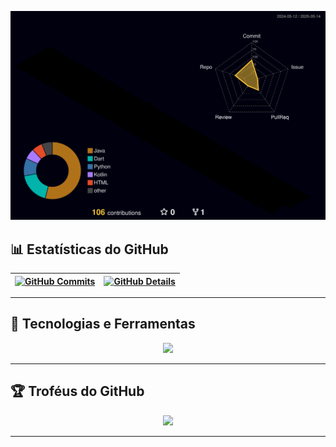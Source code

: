 ![3D contribution](./profile-3d-contrib/profile-night-rainbow.svg)

## 📊 Estatísticas do GitHub

| [![GitHub Commits](http://github-profile-summary-cards.vercel.app/api/cards/productive-time?username=Luquinhas11x&theme=dracula&utcOffset=-3)](https://github.com/vn7n24fzkq/github-profile-summary-cards) | [![GitHub Details](http://github-profile-summary-cards.vercel.app/api/cards/profile-details?username=Luquinhas11x&theme=dracula)](https://github.com/vn7n24fzkq/github-profile-summary-cards) |
| ----------- | ----------- |

---

## 🧠 Tecnologias e Ferramentas

<div align="center">
  <a href="https://skillicons.dev">
    <img src="https://skillicons.dev/icons?i=git,vscode,javascript,typescript,css,html,react,next,tailwind,sass,nodejs,express,nest,vue,docker,figma,github,jest,materialui,linux,postman,styledcomponents,vercel,vite,bootstrap,mongodb,postgres,discord,linkedin,instagram" />
  </a>
</div>

---

## 🏆 Troféus do GitHub

<div align="center">
  <img src="https://github-profile-trophy.vercel.app/?username=Luquinhas11x&row=1&column=6&theme=dracula&margin-w=15&margin-h=15"/>
</div>

---


<!--
**Luquinhas11x/Luquinhas11x** is a ✨ _special_ ✨ repository because its `README.md` (this file) appears on your GitHub profile.

Here are some ideas to get you started:

- 🔭 I’m currently working on ...
- 🌱 I’m currently learning ...
- 👯 I’m looking to collaborate on ...
- 🤔 I’m looking for help with ...
- 💬 Ask me about ...
- 📫 How to reach me: ...
- 😄 Pronouns: ...
- ⚡ Fun fact: ...
-->
